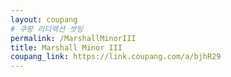 ```yaml
---
layout: coupang
# 쿠팡 리디렉션 셋팅
permalink: /MarshallMinorIII
title: Marshall Minor III
coupang_link: https://link.coupang.com/a/bjhR29
---
```

